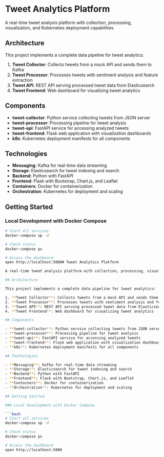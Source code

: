 # Tweet Analytics Platform

A real-time tweet analysis platform with collection, processing, visualization, and Kubernetes deployment capabilities.

## Architecture

This project implements a complete data pipeline for tweet analytics:

1. **Tweet Collector**: Collects tweets from a mock API and sends them to Kafka
2. **Tweet Processor**: Processes tweets with sentiment analysis and feature extraction
3. **Tweet API**: REST API serving processed tweet data from Elasticsearch
4. **Tweet Frontend**: Web dashboard for visualizing tweet analytics

## Components

- **tweet-collector**: Python service collecting tweets from JSON server
- **tweet-processor**: Processing pipeline for tweet analysis
- **tweet-api**: FastAPI service for accessing analyzed tweets
- **tweet-frontend**: Flask web application with visualization dashboards
- **k8s**: Kubernetes deployment manifests for all components

## Technologies

- **Messaging**: Kafka for real-time data streaming
- **Storage**: Elasticsearch for tweet indexing and search
- **Backend**: Python with FastAPI
- **Frontend**: Flask with Bootstrap, Chart.js, and Leaflet
- **Containers**: Docker for containerization
- **Orchestration**: Kubernetes for deployment and scaling

## Getting Started

### Local Development with Docker Compose

```bash
# Start all services
docker-compose up -d

# Check status
docker-compose ps

# Access the dashboard
open http://localhost:5000# Tweet Analytics Platform

A real-time tweet analysis platform with collection, processing, visualization, and Kubernetes deployment capabilities.

## Architecture

This project implements a complete data pipeline for tweet analytics:

1. **Tweet Collector**: Collects tweets from a mock API and sends them to Kafka
2. **Tweet Processor**: Processes tweets with sentiment analysis and feature extraction
3. **Tweet API**: REST API serving processed tweet data from Elasticsearch
4. **Tweet Frontend**: Web dashboard for visualizing tweet analytics

## Components

- **tweet-collector**: Python service collecting tweets from JSON server
- **tweet-processor**: Processing pipeline for tweet analysis
- **tweet-api**: FastAPI service for accessing analyzed tweets
- **tweet-frontend**: Flask web application with visualization dashboards
- **k8s**: Kubernetes deployment manifests for all components

## Technologies

- **Messaging**: Kafka for real-time data streaming
- **Storage**: Elasticsearch for tweet indexing and search
- **Backend**: Python with FastAPI
- **Frontend**: Flask with Bootstrap, Chart.js, and Leaflet
- **Containers**: Docker for containerization
- **Orchestration**: Kubernetes for deployment and scaling

## Getting Started

### Local Development with Docker Compose

```bash
# Start all services
docker-compose up -d

# Check status
docker-compose ps

# Access the dashboard
open http://localhost:5000